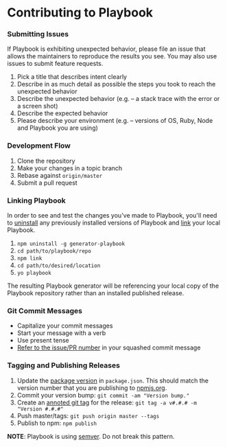 # Contributing to Playbook

### Submitting Issues
If Playbook is exhibiting unexpected behavior, please file an issue that allows the maintainers to reproduce the results you see. You may also use issues to submit feature requests.

1. Pick a title that describes intent clearly
2. Describe in as much detail as possible the steps you took to reach the unexpected behavior
3. Describe the unexpected behavior (e.g. – a stack trace with the error or a screen shot)
4. Describe the expected behavior
5. Please describe your environment (e.g. – versions of OS, Ruby, Node and Playbook you are using)


### Development Flow
1. Clone the repository
2. Make your changes in a topic branch
3. Rebase against `origin/master`
4. Submit a pull request


### Linking Playbook
In order to see and test the changes you've made to Playbook, you'll need to [uninstall](https://www.npmjs.org/doc/cli/npm-uninstall.html) any previously installed versions of Playbook and [link](https://www.npmjs.org/doc/cli/npm-link.html) your local Playbook.

1. `npm uninstall -g generator-playbook`
2. `cd path/to/playbook/repo`
3. `npm link`
4. `cd path/to/desired/location`
5. `yo playbook`

The resulting Playbook generator will be referencing your local copy of the Playbook repository rather than an installed published release.


### Git Commit Messages
- Capitalize your commit messages
- Start your message with a verb
- Use present tense
- [Refer to the issue/PR number](https://help.github.com/articles/closing-issues-via-commit-messages/) in your squashed commit message


### Tagging and Publishing Releases
1. Update the [package version](https://github.com/centresource/generator-playbook/blob/master/package.json#L3) in `package.json`. This should match the version number that you are publishing to [npmjs.org](https://www.npmjs.org/package/generator-playbook).
2. Commit your version bump: `git commit -am "Version bump."`
3. Create an [annoted git tag](http://git-scm.com/book/en/Git-Basics-Tagging#Annotated-Tags) for the release: `git tag -a v#.#.# -m "Version #.#.#"`
4. Push master/tags: `git push origin master --tags`
5. Publish to npm: `npm publish`

**NOTE**: Playbook is using [semver](http://semver.org/). Do not break this pattern.
